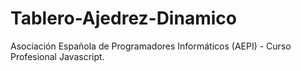 # Tablero-Ajedrez-Dinamico
 Asociación Española de Programadores Informáticos (AEPI) - Curso Profesional Javascript.

